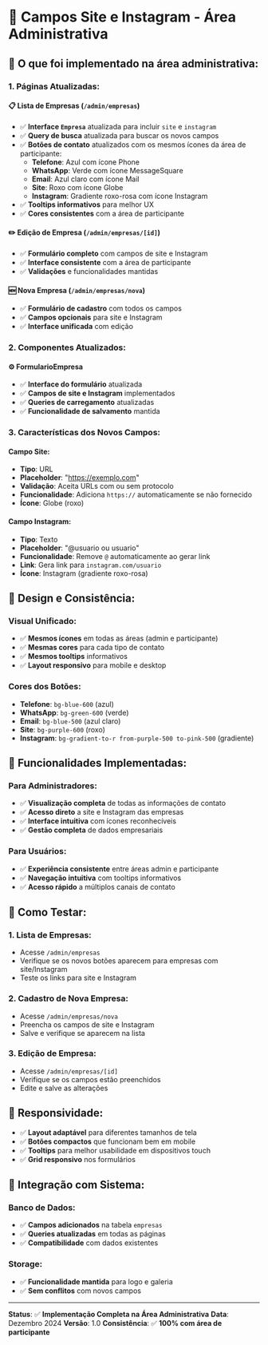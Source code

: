 # 🏢 **Campos Site e Instagram - Área Administrativa**

## 🎯 **O que foi implementado na área administrativa:**

### **1. Páginas Atualizadas:**

#### **📋 Lista de Empresas (`/admin/empresas`)**
- ✅ **Interface `Empresa`** atualizada para incluir `site` e `instagram`
- ✅ **Query de busca** atualizada para buscar os novos campos
- ✅ **Botões de contato** atualizados com os mesmos ícones da área de participante:
  - **Telefone**: Azul com ícone Phone
  - **WhatsApp**: Verde com ícone MessageSquare
  - **Email**: Azul claro com ícone Mail
  - **Site**: Roxo com ícone Globe
  - **Instagram**: Gradiente roxo-rosa com ícone Instagram
- ✅ **Tooltips informativos** para melhor UX
- ✅ **Cores consistentes** com a área de participante

#### **✏️ Edição de Empresa (`/admin/empresas/[id]`)**
- ✅ **Formulário completo** com campos de site e Instagram
- ✅ **Interface consistente** com a área de participante
- ✅ **Validações** e funcionalidades mantidas

#### **🆕 Nova Empresa (`/admin/empresas/nova`)**
- ✅ **Formulário de cadastro** com todos os campos
- ✅ **Campos opcionais** para site e Instagram
- ✅ **Interface unificada** com edição

### **2. Componentes Atualizados:**

#### **⚙️ FormularioEmpresa**
- ✅ **Interface do formulário** atualizada
- ✅ **Campos de site e Instagram** implementados
- ✅ **Queries de carregamento** atualizadas
- ✅ **Funcionalidade de salvamento** mantida

### **3. Características dos Novos Campos:**

#### **Campo Site:**
- **Tipo**: URL
- **Placeholder**: "https://exemplo.com"
- **Validação**: Aceita URLs com ou sem protocolo
- **Funcionalidade**: Adiciona `https://` automaticamente se não fornecido
- **Ícone**: Globe (roxo)

#### **Campo Instagram:**
- **Tipo**: Texto
- **Placeholder**: "@usuario ou usuario"
- **Funcionalidade**: Remove `@` automaticamente ao gerar link
- **Link**: Gera link para `instagram.com/usuario`
- **Ícone**: Instagram (gradiente roxo-rosa)

## 🎨 **Design e Consistência:**

### **Visual Unificado:**
- ✅ **Mesmos ícones** em todas as áreas (admin e participante)
- ✅ **Mesmas cores** para cada tipo de contato
- ✅ **Mesmos tooltips** informativos
- ✅ **Layout responsivo** para mobile e desktop

### **Cores dos Botões:**
- **Telefone**: `bg-blue-600` (azul)
- **WhatsApp**: `bg-green-600` (verde)
- **Email**: `bg-blue-500` (azul claro)
- **Site**: `bg-purple-600` (roxo)
- **Instagram**: `bg-gradient-to-r from-purple-500 to-pink-500` (gradiente)

## 🔧 **Funcionalidades Implementadas:**

### **Para Administradores:**
- ✅ **Visualização completa** de todas as informações de contato
- ✅ **Acesso direto** a site e Instagram das empresas
- ✅ **Interface intuitiva** com ícones reconhecíveis
- ✅ **Gestão completa** de dados empresariais

### **Para Usuários:**
- ✅ **Experiência consistente** entre áreas admin e participante
- ✅ **Navegação intuitiva** com tooltips informativos
- ✅ **Acesso rápido** a múltiplos canais de contato

## 🚀 **Como Testar:**

### **1. Lista de Empresas:**
- Acesse `/admin/empresas`
- Verifique se os novos botões aparecem para empresas com site/Instagram
- Teste os links para site e Instagram

### **2. Cadastro de Nova Empresa:**
- Acesse `/admin/empresas/nova`
- Preencha os campos de site e Instagram
- Salve e verifique se aparecem na lista

### **3. Edição de Empresa:**
- Acesse `/admin/empresas/[id]`
- Verifique se os campos estão preenchidos
- Edite e salve as alterações

## 📱 **Responsividade:**

- ✅ **Layout adaptável** para diferentes tamanhos de tela
- ✅ **Botões compactos** que funcionam bem em mobile
- ✅ **Tooltips** para melhor usabilidade em dispositivos touch
- ✅ **Grid responsivo** nos formulários

## 🔗 **Integração com Sistema:**

### **Banco de Dados:**
- ✅ **Campos adicionados** na tabela `empresas`
- ✅ **Queries atualizadas** em todas as páginas
- ✅ **Compatibilidade** com dados existentes

### **Storage:**
- ✅ **Funcionalidade mantida** para logo e galeria
- ✅ **Sem conflitos** com novos campos

---

**Status**: ✅ **Implementação Completa na Área Administrativa**
**Data**: Dezembro 2024
**Versão**: 1.0
**Consistência**: ✅ **100% com área de participante**
